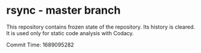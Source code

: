 # rsync - master branch

This repository contains frozen state of the repository.
Its history is cleared. It is used only for static code
analysis with Codacy.

Commit Time: 1689095282